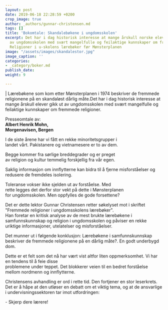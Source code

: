 ```yaml
---
layout: post
date: 2019-06-18 22:28:59 +0200
crop_image: true
author: _authors/gunnar-christensen.md
tags: []
title: 'Bokomtale: Skandalebøkene i ungdomsskolen'
excerpt: Det har i dag historisk interesse at mange årskull norske elever gikk ut
  av ungdomsskolen med svært mangelfulle og feilaktige kunnskaper om fremmede religioner.
  Religioner i u-skolens lærebøker før Mønsterplanen
image: "/assets/images/skandalestor.jpg"
image_caption: ''
categories:
- _category/boker.md
publish_date: 
weight: 9

---
```

 | Lærebøkene som kom etter Mønsterplanen i 1974 beskriver de fremmede religionene på en skandaløst dårlig måte.Det har i dag historisk interesse at mange årskull elever gikk ut av ungdomsskolen med svært mangelfulle og feilaktige kunnskaper om fremmede religioner. 

Presseomtale av:  
**Albert Henrik Mohn,**  
**Morgenavisen, Bergen** 

I de siste årene har vi fått en rekke minoritetsgrupper i  
landet vårt. Pakistanere og vietnamesere er to av dem.

Begge kommer fra sørlige breddegrader og er preget  
av religion og kultur temmelig forskjellig fra vår egen.

Saklig informasjon om innflytterne kan bidra til å fjerne misforståelser og redusere de fremdeles isolering.

Toleranse vokser ikke sjelden ut av forståelse. Med  
rette legges det derfor stor vekt på dette i Mønsterplanen  
for ungdomsskolen. Men oppfylles de gode forsettene?

Det er dette lektor Gunnar Christensen retter søkelyset mot i skriftet "Fremmede religioner i ungdomsskolens lærebøker".  
Han foretar en kritisk analyse av de mest brukte lærebøkene i samfunnskunnskap og religion i ungdomsskolen og påviser en rekke uriktige informasjoner, utelatelser og misforståelser.

Det munner ut i følgende konklusjon: Lærebøkene i samfunnskunnskap beskriver de fremmede religionene på en dårlig måte?. En godt underbygd dom.

Dette er et felt som det nå har vært vist altfor liten oppmerksomhet. Vi har en tendens til å feie disse  
problemene under teppet. Det blokkerer veien til en bedret forståelse mellom nordmenn og innflytterne.

Christensens avhandling er ord i rette tid. Den fortjener en stor leserkrets. Det er å håpe at den utløser en debatt om et viktig tema, og at de ansvarlige i undervisningssektoren tar imot utfordringen:

\- Skjerp dere lærere!